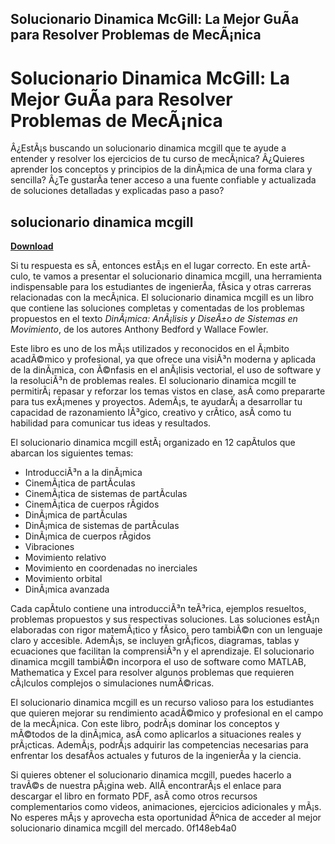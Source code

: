 ## Solucionario Dinamica McGill: La Mejor GuÃ­a para Resolver Problemas de MecÃ¡nica

  
# Solucionario Dinamica McGill: La Mejor GuÃ­a para Resolver Problemas de MecÃ¡nica
 
Â¿EstÃ¡s buscando un solucionario dinamica mcgill que te ayude a entender y resolver los ejercicios de tu curso de mecÃ¡nica? Â¿Quieres aprender los conceptos y principios de la dinÃ¡mica de una forma clara y sencilla? Â¿Te gustarÃ­a tener acceso a una fuente confiable y actualizada de soluciones detalladas y explicadas paso a paso?
 
## solucionario dinamica mcgill


[**Download**](https://www.google.com/url?q=https%3A%2F%2Fssurll.com%2F2tLm0y&sa=D&sntz=1&usg=AOvVaw3E3pfo6o6rLzv-GWieXQY1)

 
Si tu respuesta es sÃ­, entonces estÃ¡s en el lugar correcto. En este artÃ­culo, te vamos a presentar el solucionario dinamica mcgill, una herramienta indispensable para los estudiantes de ingenierÃ­a, fÃ­sica y otras carreras relacionadas con la mecÃ¡nica. El solucionario dinamica mcgill es un libro que contiene las soluciones completas y comentadas de los problemas propuestos en el texto *DinÃ¡mica: AnÃ¡lisis y DiseÃ±o de Sistemas en Movimiento*, de los autores Anthony Bedford y Wallace Fowler.
 
Este libro es uno de los mÃ¡s utilizados y reconocidos en el Ã¡mbito acadÃ©mico y profesional, ya que ofrece una visiÃ³n moderna y aplicada de la dinÃ¡mica, con Ã©nfasis en el anÃ¡lisis vectorial, el uso de software y la resoluciÃ³n de problemas reales. El solucionario dinamica mcgill te permitirÃ¡ repasar y reforzar los temas vistos en clase, asÃ­ como prepararte para tus exÃ¡menes y proyectos. AdemÃ¡s, te ayudarÃ¡ a desarrollar tu capacidad de razonamiento lÃ³gico, creativo y crÃ­tico, asÃ­ como tu habilidad para comunicar tus ideas y resultados.
 
El solucionario dinamica mcgill estÃ¡ organizado en 12 capÃ­tulos que abarcan los siguientes temas:
 
- IntroducciÃ³n a la dinÃ¡mica
- CinemÃ¡tica de partÃ­culas
- CinemÃ¡tica de sistemas de partÃ­culas
- CinemÃ¡tica de cuerpos rÃ­gidos
- DinÃ¡mica de partÃ­culas
- DinÃ¡mica de sistemas de partÃ­culas
- DinÃ¡mica de cuerpos rÃ­gidos
- Vibraciones
- Movimiento relativo
- Movimiento en coordenadas no inerciales
- Movimiento orbital
- DinÃ¡mica avanzada

Cada capÃ­tulo contiene una introducciÃ³n teÃ³rica, ejemplos resueltos, problemas propuestos y sus respectivas soluciones. Las soluciones estÃ¡n elaboradas con rigor matemÃ¡tico y fÃ­sico, pero tambiÃ©n con un lenguaje claro y accesible. AdemÃ¡s, se incluyen grÃ¡ficos, diagramas, tablas y ecuaciones que facilitan la comprensiÃ³n y el aprendizaje. El solucionario dinamica mcgill tambiÃ©n incorpora el uso de software como MATLAB, Mathematica y Excel para resolver algunos problemas que requieren cÃ¡lculos complejos o simulaciones numÃ©ricas.
 
El solucionario dinamica mcgill es un recurso valioso para los estudiantes que quieren mejorar su rendimiento acadÃ©mico y profesional en el campo de la mecÃ¡nica. Con este libro, podrÃ¡s dominar los conceptos y mÃ©todos de la dinÃ¡mica, asÃ­ como aplicarlos a situaciones reales y prÃ¡cticas. AdemÃ¡s, podrÃ¡s adquirir las competencias necesarias para enfrentar los desafÃ­os actuales y futuros de la ingenierÃ­a y la ciencia.
 
Si quieres obtener el solucionario dinamica mcgill, puedes hacerlo a travÃ©s de nuestra pÃ¡gina web. AllÃ­ encontrarÃ¡s el enlace para descargar el libro en formato PDF, asÃ­ como otros recursos complementarios como videos, animaciones, ejercicios adicionales y mÃ¡s. No esperes mÃ¡s y aprovecha esta oportunidad Ãºnica de acceder al mejor solucionario dinamica mcgill del mercado.
 0f148eb4a0
